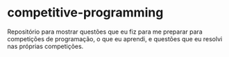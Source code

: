 # competitive-programming
Repositório para mostrar questões que eu fiz para me preparar para competições de programação, o que eu aprendi, e questões que eu resolvi nas próprias competições.
